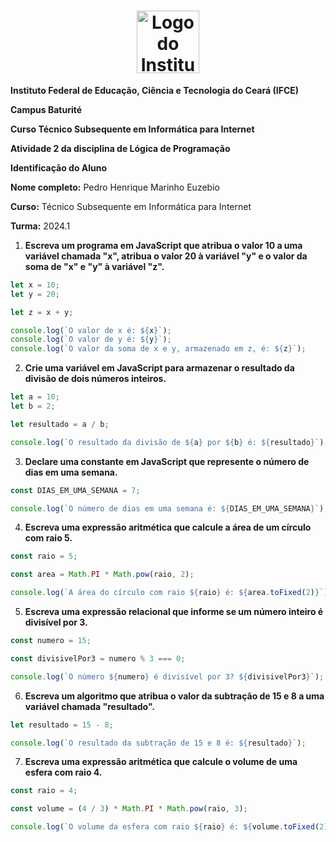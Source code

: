<h1 align="center">
  <a href="https://ifce.edu.br" target="_blanck">
    <img src="https://i.imgur.com/PwRgxqO.jpg" alt="Logo do Instituto Federal de Educação, Ciência e Tecnologia do Ceará (IFCE)" width="100">
  </a>
</h1>

**Instituto Federal de Educação, Ciência e Tecnologia do Ceará (IFCE)**

**Campus Baturité**

**Curso Técnico Subsequente em Informática para Internet**

**Atividade 2 da disciplina de Lógica de Programação**

**Identificação do Aluno**

**Nome completo:** Pedro Henrique Marinho Euzebio

**Curso:** Técnico Subsequente em Informática para Internet

**Turma:** 2024.1

1. **Escreva um programa em JavaScript que atribua o valor 10 a uma variável chamada "x", atribua o valor 20 à variável "y" e o valor da soma de "x" e "y" à variável "z".**

```js
let x = 10;
let y = 20;

let z = x + y;

console.log(`O valor de x é: ${x}`);
console.log(`O valor de y é: ${y}`);
console.log(`O valor da soma de x e y, armazenado em z, é: ${z}`);
```

2. **Crie uma variável em JavaScript para armazenar o resultado da divisão de dois números inteiros.**

```js
let a = 10;
let b = 2;

let resultado = a / b;

console.log(`O resultado da divisão de ${a} por ${b} é: ${resultado}`);
```

3. **Declare uma constante em JavaScript que represente o número de dias em uma semana.**

```js
const DIAS_EM_UMA_SEMANA = 7;

console.log(`O número de dias em uma semana é: ${DIAS_EM_UMA_SEMANA}`);
```

4. **Escreva uma expressão aritmética que calcule a área de um círculo com raio 5.**

```js
const raio = 5;

const area = Math.PI * Math.pow(raio, 2);

console.log(`A área do círculo com raio ${raio} é: ${area.toFixed(2)}`);
```

5. **Escreva uma expressão relacional que informe se um número inteiro é divisível por 3.**

```js
const numero = 15;

const divisivelPor3 = numero % 3 === 0;

console.log(`O número ${numero} é divisível por 3? ${divisivelPor3}`);
```

6. **Escreva um algoritmo que atribua o valor da subtração de 15 e 8 a uma variável chamada "resultado".**

```js
let resultado = 15 - 8;

console.log(`O resultado da subtração de 15 e 8 é: ${resultado}`);
```

7. **Escreva uma expressão aritmética que calcule o volume de uma esfera com raio 4.**

```js
const raio = 4;

const volume = (4 / 3) * Math.PI * Math.pow(raio, 3);

console.log(`O volume da esfera com raio ${raio} é: ${volume.toFixed(2)}`);
```
